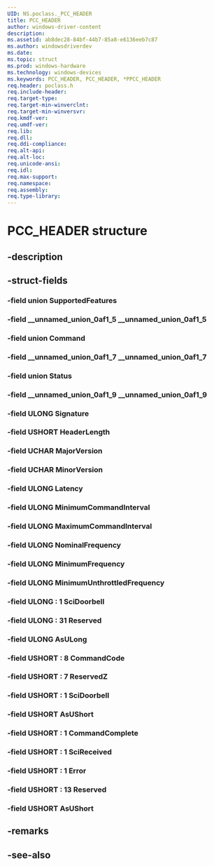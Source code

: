 ```yaml
---
UID: NS.poclass._PCC_HEADER
title: PCC_HEADER
author: windows-driver-content
description: 
ms.assetid: ab8dec28-84bf-44b7-85a8-e6136eeb7c87
ms.author: windowsdriverdev
ms.date: 
ms.topic: struct
ms.prod: windows-hardware
ms.technology: windows-devices
ms.keywords: PCC_HEADER, PCC_HEADER, *PPCC_HEADER
req.header: poclass.h
req.include-header:
req.target-type:
req.target-min-winverclnt:
req.target-min-winversvr:
req.kmdf-ver:
req.umdf-ver:
req.lib:
req.dll:
req.ddi-compliance:
req.alt-api:
req.alt-loc:
req.unicode-ansi:
req.idl:
req.max-support:
req.namespace:
req.assembly:
req.type-library:
---
```


# PCC_HEADER structure

## -description



## -struct-fields

### -field union SupportedFeatures			
 	
### -field __unnamed_union_0af1_5 __unnamed_union_0af1_5			
 	
### -field union Command			
 	
### -field __unnamed_union_0af1_7 __unnamed_union_0af1_7			
 	
### -field union Status			
 	
### -field __unnamed_union_0af1_9 __unnamed_union_0af1_9			
 	
### -field ULONG Signature			
 	
### -field USHORT HeaderLength			
 	
### -field UCHAR MajorVersion			
 	
### -field UCHAR MinorVersion			
 	
### -field ULONG Latency			
 	
### -field ULONG MinimumCommandInterval			
 	
### -field ULONG MaximumCommandInterval			
 	
### -field ULONG NominalFrequency			
 	
### -field ULONG MinimumFrequency			
 	
### -field ULONG MinimumUnthrottledFrequency			
 	
### -field ULONG  : 1 SciDoorbell			
 	
### -field ULONG  : 31 Reserved			
 	
### -field ULONG AsULong			
 	
### -field USHORT  : 8 CommandCode			
 	
### -field USHORT  : 7 ReservedZ			
 	
### -field USHORT  : 1 SciDoorbell			
 	
### -field USHORT AsUShort			
 	
### -field USHORT  : 1 CommandComplete			
 	
### -field USHORT  : 1 SciReceived			
 	
### -field USHORT  : 1 Error			
 	
### -field USHORT  : 13 Reserved			
 	
### -field USHORT AsUShort			
 	
## -remarks

## -see-also